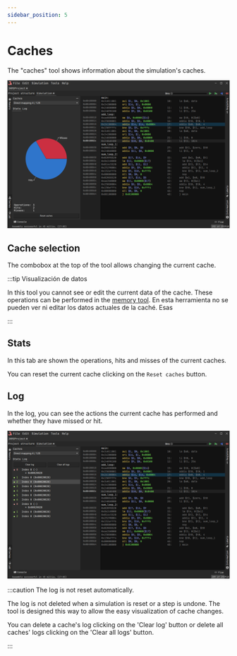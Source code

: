 ```yaml
---
sidebar_position: 5
---
```


# Caches

The "caches" tool shows information about the simulation's caches.

![Caches](/img/docs/nodes/caches.png)

## Cache selection

The combobox at the top of the tool allows changing the current cache.

:::tip Visualización de datos

In this tool you cannot see or edit the current data of the cache. These operations can be performed in
the [memory tool](memory). En esta herramienta no se pueden ver ni editar los datos actuales de la caché. Esas

:::

## Stats

In this tab are shown the operations, hits and misses of the current caches.

You can reset the current cache clicking on the `Reset caches` button.

## Log

In the log, you can see the actions the current cache has performed and whether they have missed or hit.

![Caches log](/img/docs/nodes/cachesLog.png)

:::caution The log is not reset automatically.

The log is not deleted when a simulation is reset or a step is undone. The tool is designed this way to allow the easy
visualization of cache changes.

You can delete a cache's log clicking on the 'Clear log' button or delete all caches' logs clicking on the 'Clear all
logs' button.

:::